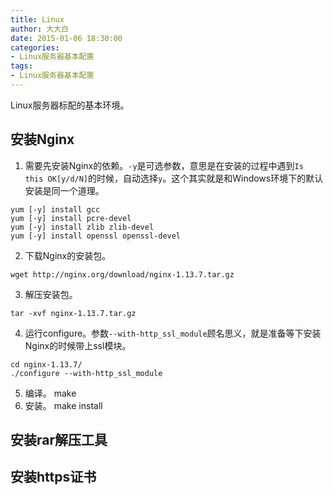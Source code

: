 ```yaml
---
title: Linux
author: 大大白
date: 2015-01-06 18:30:00
categories:
- Linux服务器基本配置
tags: 
- Linux服务器基本配置
---
```


Linux服务器标配的基本环境。

<!-- more -->

## 安装Nginx
1. 需要先安装Nginx的依赖。`-y`是可选参数，意思是在安装的过程中遇到`Is this OK[y/d/N]`的时候，自动选择`y`。这个其实就是和Windows环境下的默认安装是同一个道理。
```
yum [-y] install gcc
yum [-y] install pcre-devel
yum [-y] install zlib zlib-devel
yum [-y] install openssl openssl-devel
```
2. 下载Nginx的安装包。
```
wget http://nginx.org/download/nginx-1.13.7.tar.gz
```
3. 解压安装包。
```
tar -xvf nginx-1.13.7.tar.gz
```
4. 运行configure。参数`--with-http_ssl_module`顾名思义，就是准备等下安装Nginx的时候带上ssl模块。
```
cd nginx-1.13.7/
./configure --with-http_ssl_module
```
5. 编译。
make
6. 安装。
make install

## 安装rar解压工具

## 安装https证书

